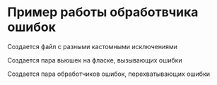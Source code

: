 # Пример работы обработвчика ошибок

Создается файл с разными кастомными исключениями

Создается пара вьюшек на фласке, вызывающих  ошибки

Создается пара обработчиков ошибок, перехватывающих  ошибки
